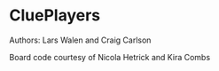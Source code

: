 CluePlayers
===========

Authors: Lars Walen and Craig Carlson

Board code courtesy of Nicola Hetrick and Kira Combs
